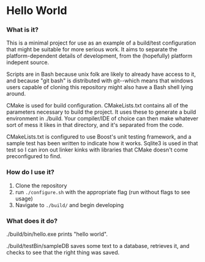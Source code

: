 Hello World
===========

### What is it?

This is a minimal project for use as an example of a build/test configuration that might be suitable for more serious work.  It aims to separate the platform-dependent details of development, from the (hopefully) platform indepent source.

Scripts are in Bash because unix folk are likely to already have access to it, and because "git bash" is distributed with git--which means that windows users capable of cloning this repository might also have a Bash shell lying around.

CMake is used for build configuration.  CMakeLists.txt contains all of the parameters necessary to build the project.  It uses these to generate a build environment in ./build.  Your compiler/IDE of choice can then make whatever sort of mess it likes in that directory, and it's separated from the code.

CMakeLists.txt is configured to use Boost's unit testing framework, and a sample test has been written to indicate how it works.  Sqlite3 is used in that test so I can iron out linker kinks with libraries that CMake doesn't come preconfigured to find.

### How do I use it?

1. Clone the repository
2. run `./configure.sh` with the appropriate flag (run without flags to see usage)
3. Navigate to `./build/` and begin developing

### What does it do?

./build/bin/hello.exe prints "hello world".

./build/testBin/sampleDB saves some text to a database, retrieves it, and checks to see that the right thing was saved.
